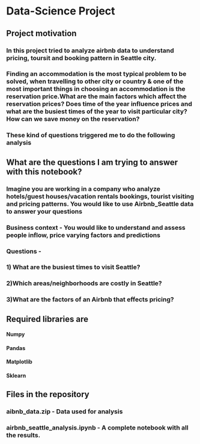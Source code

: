 # Data-Science Project

## Project motivation
### In this project tried to analyze airbnb data to understand pricing, toursit and booking pattern in Seattle city. 
### Finding an accommodation is the most typical problem to be solved, when travelling to other city or country & one of the most important things in choosing an accommodation is the reservation price.What are the main factors which affect the reservation prices? Does time of the year influence prices and what are the busiest times of the year to visit particular city? How can we save money on the reservation?
### These kind of questions triggered me to do the following analysis

## What are the questions I am trying to answer with this notebook?
### Imagine you are working in a company who analyze hotels/guest houses/vacation rentals bookings, tourist visiting and pricing patterns. You would like to use Airbnb_Seattle data to answer your questions

### Business context - You would like to understand and assess people inflow, price varying factors and predictions
### Questions -
### 1) What are the busiest times to visit Seattle?
### 2)Which areas/neighborhoods are costly in Seattle?
### 3)What are the factors of an Airbnb that effects pricing?


## Required libraries are
#### Numpy
#### Pandas
#### Matplotlib
#### Sklearn

## Files in the repository
### aibnb_data.zip - Data used for analysis
### airbnb_seattle_analysis.ipynb - A complete notebook with all the results.
